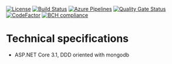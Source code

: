 [![License](https://img.shields.io/github/license/anteatergames/indievisible)](https://github.com/anteatergames/indievisible/blob/master/LICENSE)
[![Build Status](https://dev.azure.com/anteatergames/indievisible/_apis/build/status/indievisible-ASP.NET%20Core-CI)](https://dev.azure.com/anteatergames/indievisible/_build/latest?definitionId=7)
[![Azure Pipelines](https://vsrm.dev.azure.com/anteatergames/_apis/public/Release/badge/b40a1760-8edb-4ea0-86ac-cabde5f2d704/2/2)](https://dev.azure.com/anteatergames/indievisible/_releases2?definitionId=2)
[![Quality Gate Status](https://sonarcloud.io/api/project_badges/measure?project=anteatergames_indievisible&metric=alert_status)](https://sonarcloud.io/dashboard?id=anteatergames_indievisible)  [![CodeFactor](https://www.codefactor.io/repository/github/anteatergames/indievisible/badge)](https://www.codefactor.io/repository/github/anteatergames/indievisible) [![BCH compliance](https://bettercodehub.com/edge/badge/anteatergames/indievisible?branch=master)](https://bettercodehub.com/)

# Technical specifications
- ASP.NET Core 3.1, DDD oriented with mongodb
